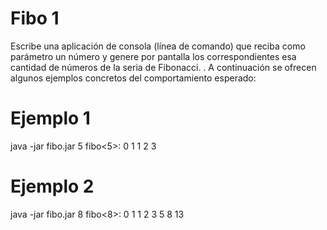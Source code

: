 Fibo 1
=============

Escribe una aplicación de consola (línea de comando) que reciba como parámetro un número y genere por pantalla los correspondientes esa cantidad de números de la seria de Fibonacci. . A continuación se ofrecen algunos ejemplos concretos del comportamiento esperado:

# Ejemplo 1
java -jar fibo.jar 5
fibo<5>: 0 1 1 2 3

# Ejemplo 2
java -jar fibo.jar 8
fibo<8>: 0 1 1 2 3 5 8 13
